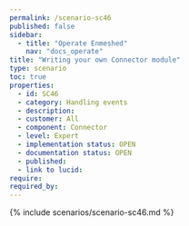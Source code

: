 ```yaml
---
permalink: /scenario-sc46
published: false
sidebar:
  - title: "Operate Enmeshed"
    nav: "docs_operate"
title: "Writing your own Connector module"
type: scenario
toc: true
properties:
  - id: SC46
  - category: Handling events
  - description:
  - customer: All
  - component: Connector
  - level: Expert
  - implementation status: OPEN
  - documentation status: OPEN
  - published:
  - link to lucid:
require:
required_by:
---
```


{% include scenarios/scenario-sc46.md %}
